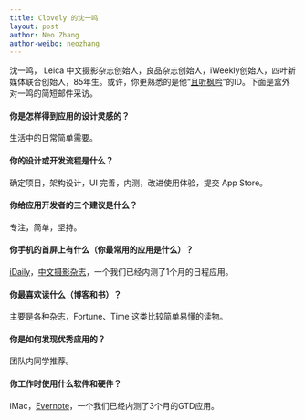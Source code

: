 ```yaml
---
title: Clovely 的沈一鸣
layout: post
author: Neo Zhang
author-weibo: neozhang
---
```


沈一鸣， Leica 中文摄影杂志创始人，良品杂志创始人，iWeekly创始人，四叶新媒体联合创始人，85年生。或许，你更熟悉的是他“[且听枫吟](http://weibo.com/fotomag)”的ID。下面是盒外对一鸣的简短邮件采访。
 
#### 你是怎样得到应用的设计灵感的？
生活中的日常简单需要。
 
#### 你的设计或开发流程是什么？
确定项目，架构设计，UI 完善，内测，改进使用体验，提交 App Store。
 
#### 你给应用开发者的三个建议是什么？
专注，简单，坚持。
 
#### 你手机的首屏上有什么（你最常用的应用是什么）？
[iDaily](http://itunes.apple.com/us/app/idaily-mei-ri-huan-qiu-shi-ye/id488528128?mt=8)，[中文摄影杂志](http://itunes.apple.com/us/app/zhong-wen-she-ying-za-zhi/id373067909?mt=8)，一个我们已经内测了1个月的日程应用。
 
#### 你最喜欢读什么（博客和书）？
主要是各种杂志，Fortune、Time 这类比较简单易懂的读物。
 
#### 你是如何发现优秀应用的？
团队内同学推荐。
 
#### 你工作时使用什么软件和硬件？
iMac，[Evernote](http://evernote.com/intl/zh-cn/)，一个我们已经内测了3个月的GTD应用。
